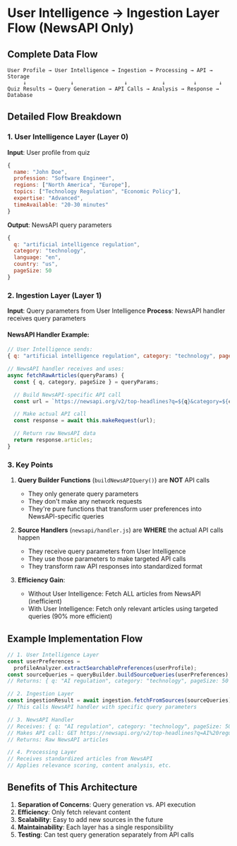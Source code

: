 # User Intelligence → Ingestion Layer Flow (NewsAPI Only)

## Complete Data Flow

```
User Profile → User Intelligence → Ingestion → Processing → API → Storage
     ↓              ↓                ↓           ↓         ↓       ↓
Quiz Results → Query Generation → API Calls → Analysis → Response → Database
```

## Detailed Flow Breakdown

### 1. User Intelligence Layer (Layer 0)

**Input**: User profile from quiz

```javascript
{
  name: "John Doe",
  profession: "Software Engineer",
  regions: ["North America", "Europe"],
  topics: ["Technology Regulation", "Economic Policy"],
  expertise: "Advanced",
  timeAvailable: "20-30 minutes"
}
```

**Output**: NewsAPI query parameters

```javascript
{
  q: "artificial intelligence regulation",
  category: "technology",
  language: "en",
  country: "us",
  pageSize: 50
}
```

### 2. Ingestion Layer (Layer 1)

**Input**: Query parameters from User Intelligence
**Process**: NewsAPI handler receives query parameters

#### NewsAPI Handler Example:

```javascript
// User Intelligence sends:
{ q: "artificial intelligence regulation", category: "technology", pageSize: 50 }

// NewsAPI handler receives and uses:
async fetchRawArticles(queryParams) {
  const { q, category, pageSize } = queryParams;

  // Build NewsAPI-specific API call
  const url = `https://newsapi.org/v2/top-headlines?q=${q}&category=${category}&pageSize=${pageSize}`;

  // Make actual API call
  const response = await this.makeRequest(url);

  // Return raw NewsAPI data
  return response.articles;
}
```

### 3. Key Points

1. **Query Builder Functions** (`buildNewsAPIQuery()`) are **NOT** API calls

   - They only generate query parameters
   - They don't make any network requests
   - They're pure functions that transform user preferences into NewsAPI-specific queries

2. **Source Handlers** (`newsapi/handler.js`) are **WHERE** the actual API calls happen

   - They receive query parameters from User Intelligence
   - They use those parameters to make targeted API calls
   - They transform raw API responses into standardized format

3. **Efficiency Gain**:
   - Without User Intelligence: Fetch ALL articles from NewsAPI (inefficient)
   - With User Intelligence: Fetch only relevant articles using targeted queries (90% more efficient)

## Example Implementation Flow

```javascript
// 1. User Intelligence Layer
const userPreferences =
  profileAnalyzer.extractSearchablePreferences(userProfile);
const sourceQueries = queryBuilder.buildSourceQueries(userPreferences);
// Returns: { q: "AI regulation", category: "technology", pageSize: 50 }

// 2. Ingestion Layer
const ingestionResult = await ingestion.fetchFromSources(sourceQueries);
// This calls NewsAPI handler with specific query parameters

// 3. NewsAPI Handler
// Receives: { q: "AI regulation", category: "technology", pageSize: 50 }
// Makes API call: GET https://newsapi.org/v2/top-headlines?q=AI%20regulation&category=technology&pageSize=50
// Returns: Raw NewsAPI articles

// 4. Processing Layer
// Receives standardized articles from NewsAPI
// Applies relevance scoring, content analysis, etc.
```

## Benefits of This Architecture

1. **Separation of Concerns**: Query generation vs. API execution
2. **Efficiency**: Only fetch relevant content
3. **Scalability**: Easy to add new sources in the future
4. **Maintainability**: Each layer has a single responsibility
5. **Testing**: Can test query generation separately from API calls
